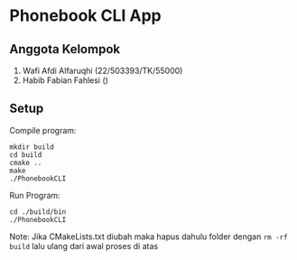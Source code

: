 # Phonebook CLI App

## Anggota Kelompok

1. Wafi Afdi Alfaruqhi (22/503393/TK/55000)
2. Habib Fabian Fahlesi ()

## Setup

Compile program:
```
mkdir build
cd build
cmake ..
make 
./PhonebookCLI
```

Run Program:
```
cd ./build/bin
./PhonebookCLI
```
Note: Jika CMakeLists.txt diubah maka hapus dahulu folder dengan `rm -rf build` lalu ulang dari awal proses di atas